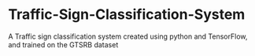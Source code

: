 # Traffic-Sign-Classification-System
A Traffic sign classification system created using python and TensorFlow, and trained on the GTSRB dataset
